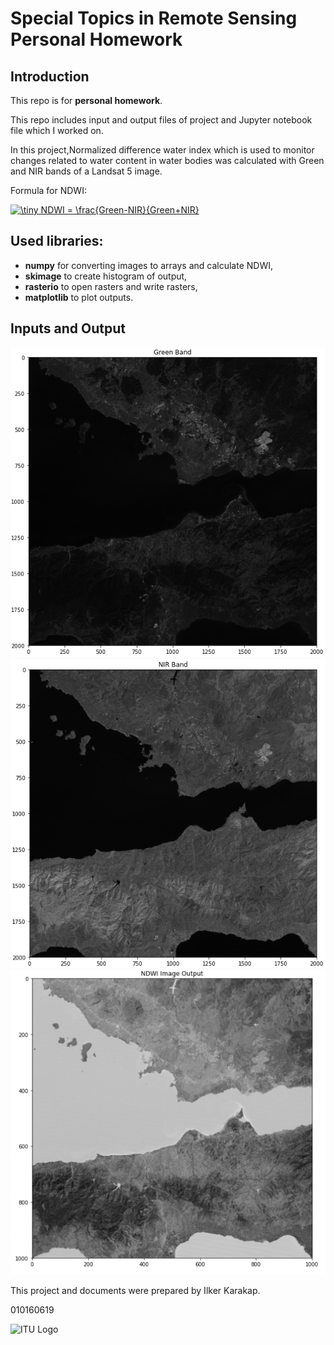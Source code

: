 # Special Topics in Remote Sensing Personal Homework
## Introduction
This repo is for **personal homework**.

This repo includes input and output files of project and Jupyter notebook file which I worked on.

In this project,Normalized difference water index which is used to monitor changes related to water content in water bodies was calculated with Green and NIR bands of a Landsat 5 image.

Formula for NDWI:


<a href="https://www.codecogs.com/eqnedit.php?latex=\dpi{300}&space;\tiny&space;NDWI&space;=&space;\frac{Green-NIR}{Green&plus;NIR}" target="_blank"><img src="https://latex.codecogs.com/gif.latex?\dpi{300}&space;\tiny&space;NDWI&space;=&space;\frac{Green-NIR}{Green&plus;NIR}" title="\tiny NDWI = \frac{Green-NIR}{Green+NIR}" /></a>

## Used libraries:
- **numpy** for converting images to arrays and calculate NDWI,
- **skimage** to create histogram of output,
- **rasterio** to open rasters and write rasters,
- **matplotlib** to plot outputs.

## Inputs and Output
![Green Band](https://github.com/ilquerre/SpecialTopicsinRemoteSensing/blob/main/Screenshots/Green.PNG?raw=true)
![NIR Band](https://github.com/ilquerre/SpecialTopicsinRemoteSensing/blob/main/Screenshots/NIR.PNG?raw=true)
![NDWI Output Image](https://github.com/ilquerre/SpecialTopicsinRemoteSensing/blob/main/Screenshots/NDWI.PNG?raw=true)

This project and documents were prepared by Ilker Karakap.


010160619



![ITU Logo](https://www.iotlinefair.com/wp-content/uploads/2015/04/itu-logo.jpg)

